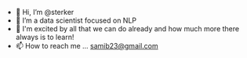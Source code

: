- 👋 Hi, I’m @sterker 
- 👀 I’m a data scientist focused on NLP
- 🌱 I'm excited by all that we can do already and how much more there always is to learn!
- 📫 How to reach me ... samib23@gmail.com

<!---
sterker/sterker is a ✨ special ✨ repository because its `README.md` (this file) appears on your GitHub profile.
You can click the Preview link to take a look at your changes.
--->
